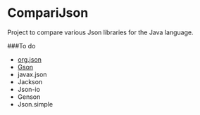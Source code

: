 # CompariJson 

Project to compare various Json libraries for the Java language.

###To do
- [org.json](https://stleary.github.io/JSON-java/index.html)
- [Gson](https://sites.google.com/site/gson/gson-user-guide)
- javax.json
- Jackson
- Json-io
- Genson
- Json.simple